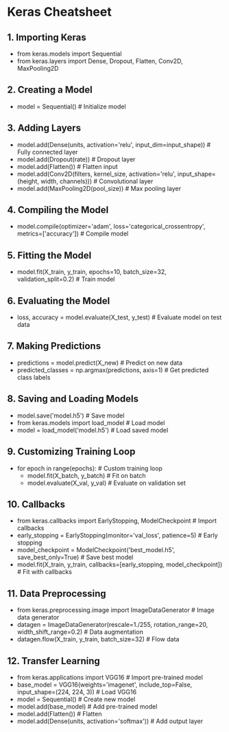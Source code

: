 # Keras Cheatsheet

## 1. Importing Keras
- from keras.models import Sequential
- from keras.layers import Dense, Dropout, Flatten, Conv2D, MaxPooling2D

## 2. Creating a Model
- model = Sequential()  # Initialize model

## 3. Adding Layers
- model.add(Dense(units, activation='relu', input_dim=input_shape))  # Fully connected layer
- model.add(Dropout(rate))  # Dropout layer
- model.add(Flatten())  # Flatten input
- model.add(Conv2D(filters, kernel_size, activation='relu', input_shape=(height, width, channels)))  # Convolutional layer
- model.add(MaxPooling2D(pool_size))  # Max pooling layer

## 4. Compiling the Model
- model.compile(optimizer='adam', loss='categorical_crossentropy', metrics=['accuracy'])  # Compile model

## 5. Fitting the Model
- model.fit(X_train, y_train, epochs=10, batch_size=32, validation_split=0.2)  # Train model

## 6. Evaluating the Model
- loss, accuracy = model.evaluate(X_test, y_test)  # Evaluate model on test data

## 7. Making Predictions
- predictions = model.predict(X_new)  # Predict on new data
- predicted_classes = np.argmax(predictions, axis=1)  # Get predicted class labels

## 8. Saving and Loading Models
- model.save('model.h5')  # Save model
- from keras.models import load_model  # Load model
- model = load_model('model.h5')  # Load saved model

## 9. Customizing Training Loop
- for epoch in range(epochs):  # Custom training loop
  - model.fit(X_batch, y_batch)  # Fit on batch
  - model.evaluate(X_val, y_val)  # Evaluate on validation set

## 10. Callbacks
- from keras.callbacks import EarlyStopping, ModelCheckpoint  # Import callbacks
- early_stopping = EarlyStopping(monitor='val_loss', patience=5)  # Early stopping
- model_checkpoint = ModelCheckpoint('best_model.h5', save_best_only=True)  # Save best model
- model.fit(X_train, y_train, callbacks=[early_stopping, model_checkpoint])  # Fit with callbacks

## 11. Data Preprocessing
- from keras.preprocessing.image import ImageDataGenerator  # Image data generator
- datagen = ImageDataGenerator(rescale=1./255, rotation_range=20, width_shift_range=0.2)  # Data augmentation
- datagen.flow(X_train, y_train, batch_size=32)  # Flow data

## 12. Transfer Learning
- from keras.applications import VGG16  # Import pre-trained model
- base_model = VGG16(weights='imagenet', include_top=False, input_shape=(224, 224, 3))  # Load VGG16
- model = Sequential()  # Create new model
- model.add(base_model)  # Add pre-trained model
- model.add(Flatten())  # Flatten
- model.add(Dense(units, activation='softmax'))  # Add output layer
